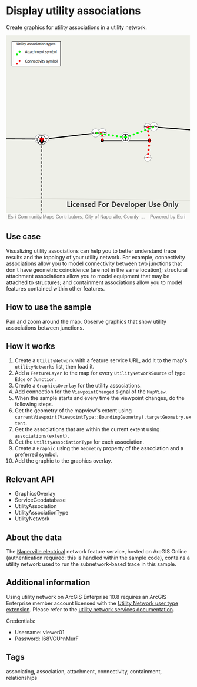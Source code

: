 # Display utility associations

Create graphics for utility associations in a utility network.

![](screenshot.png)

## Use case

Visualizing utility associations can help you to better understand trace results and the topology of your utility network. For example, connectivity associations allow you to model connectivity between two junctions that don't have geometric coincidence (are not in the same location); structural attachment associations allow you to model equipment that may be attached to structures; and containment associations allow you to model features contained within other features.

## How to use the sample

Pan and zoom around the map. Observe graphics that show utility associations between junctions.

## How it works

1. Create a `UtilityNetwork` with a feature service URL, add it to the map's `utilityNetworks` list, then load it.
2. Add a `FeatureLayer` to the map for every `UtilityNetworkSource` of type `Edge` or `Junction`.
3. Create a `GraphicsOverlay` for the utility associations.
4. Add connection for the `ViewpointChanged` signal of the `MapView`.
5. When the sample starts and every time the viewpoint changes, do the following steps.
6. Get the geometry of the mapview's extent using `currentViewpoint(ViewpointType::BoundingGeometry).targetGeometry.extent`.
7. Get the associations that are within the current extent using `associations(extent)`.
8. Get the `UtilityAssociationType` for each association.
9. Create a `Graphic` using the `Geometry` property of the association and a preferred symbol.
10. Add the graphic to the graphics overlay.

## Relevant API

* GraphicsOverlay
* ServiceGeodatabase
* UtilityAssociation
* UtilityAssociationType
* UtilityNetwork

## About the data

The [Naperville electrical](https://sampleserver7.arcgisonline.com/server/rest/services/UtilityNetwork/NapervilleElectric/FeatureServer) network feature service, hosted on ArcGIS Online (authentication required: this is handled within the sample code), contains a utility network used to run the subnetwork-based trace in this sample.

## Additional information

Using utility network on ArcGIS Enterprise 10.8 requires an ArcGIS Enterprise member account licensed with the [Utility Network user type extension](https://enterprise.arcgis.com/en/portal/latest/administer/windows/license-user-type-extensions.htm#ESRI_SECTION1_41D78AD9691B42E0A8C227C113C0C0BF). Please refer to the [utility network services documentation](https://enterprise.arcgis.com/en/server/latest/publish-services/windows/utility-network-services.htm).

Credentials:
* Username: viewer01
* Password: I68VGU^nMurF

## Tags

associating, association, attachment, connectivity, containment, relationships

